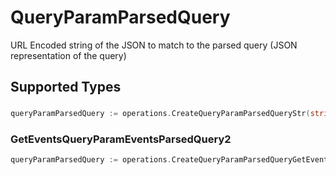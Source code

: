 # QueryParamParsedQuery

URL Encoded string of the JSON to match to the parsed query (JSON representation of the query)


## Supported Types

### 

```go
queryParamParsedQuery := operations.CreateQueryParamParsedQueryStr(string{/* values here */})
```

### GetEventsQueryParamEventsParsedQuery2

```go
queryParamParsedQuery := operations.CreateQueryParamParsedQueryGetEventsQueryParamEventsParsedQuery2(operations.GetEventsQueryParamEventsParsedQuery2{/* values here */})
```

